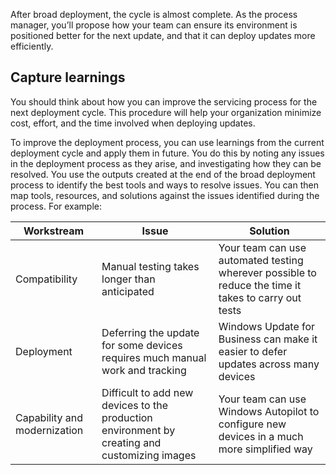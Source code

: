 After broad deployment, the cycle is almost complete. As the process manager, you’ll propose how your team can ensure its environment is positioned better for the next update, and that it can deploy updates more efficiently.

## Capture learnings

You should think about how you can improve the servicing process for the next deployment cycle. This procedure will help your organization minimize cost, effort, and the time involved when deploying updates.

To improve the deployment process, you can use learnings from the current deployment cycle and apply them in future. You do this by noting any issues in the deployment process as they arise, and investigating how they can be resolved. You use the outputs created at the end of the broad deployment process to identify the best tools and ways to resolve issues. You can then map tools, resources, and solutions against the issues identified during the process. For example:

|Workstream  |Issue  |Solution  |
|---------|---------|---------|
|Compatibility     |Manual testing takes longer than anticipated|Your team can use automated testing wherever possible to reduce the time it takes to carry out tests|
|Deployment     |Deferring the update for some devices requires much manual work and tracking|Windows Update for Business can make it easier to defer updates across many devices |
|Capability and modernization     |Difficult to add new devices to the production environment by creating and customizing images|Your team can use Windows Autopilot to configure new devices in a much more simplified way|

